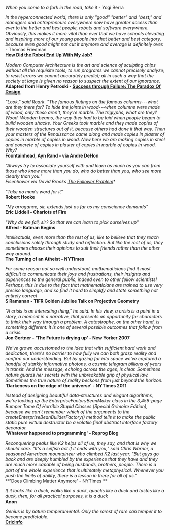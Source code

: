 <div class="wrapper">

<section>

*When you come to a fork in the road, take it* - Yogi Berra <br>

*In the hyperconnected world, there is only "good" "better" and "best," and
managers and entrepreneurs everywhere now have greater access than ever to the
better and best people, robots and software everywhere. Obviously, this makes
it more vital than ever that we have schools elevating and inspiring more of
our young people into that better and best category, because even good might
not cut it anymore and average is definitely over.* - Thomas Friedman <br>
**[How Did the Robot End Up With My Job?](http://www.nytimes.com/2011/10/02/opinion/sunday/friedman-how-did-the-robot-end-up-with-my-job.html)**

*Modern Computer Architecture is the art and science of sculpting chips
without all the requisite tools; to run programs we cannot precisely
analyze; to resist errors we cannot accurately predict; all in such a
way that the society at large is given no reason to suspect the extent
of our ignorance.* <br>
**Adapted from Henry Petroski - [Success through Failure: The Paradox Of Design](http://press.princeton.edu/titles/8132.html)**

*"Look," said Roark. "The famous flutings on the famous columns---what
are they there for? To hide the joints in wood---when columns were made
of wood, only these aren't, they're marble. The triglyphs, what are
they? Wood. Wooden beams, the way they had to be laid when people began
to build wooden shacks. Your Greeks took marble and they made copies of
their wooden structures out of it, because others had done it that way.
Then your masters of the Renaissance came along and made copies in
plaster of copies in marble of copies in wood. Now here we are making
copies in steel and concrete of copies in plaster of copies in marble
of copies in wood.  Why?* <br>
**Fountainhead, Ayn Rand - via Andre DeHon**

*"Always try to associate yourself with and learn as much as you can
from those who know more than you do, who do better than you, who see
more clearly than you."* <br>
**Eisenhower via David Brooks* [The Follower Problem](http://www.nytimes.com/2012/06/12/opinion/brooks-the-follower-problem.html)**

*"Take no man's word for it"*<br>
**Robert Hooke**

*"My arrogance, sir, extends just as far as my conscience demands"*<br>
**Eric Liddell - Chariots of Fire**

*"Why do we fall, sir? So that we can learn to pick ourselves up"*<br>
**Alfred - Batman Begins**

*Intellectuals, even more than the rest of us, like to believe that they reach
conclusions solely through study and reflection. But like the rest of us, they
sometimes choose their opinions to suit their friends rather than the other way
around.* <br>
**The Turning of an Atheist - NYTimes**

*For some reason not so well understood, mathematicians find it most difficult
to communicate their joys and frustrations, their insights and experiences to
the general public, indeed even to other fellow scientists! Perhaps, this is
due to the fact that mathematicians are trained to use very precise language,
and so find it hard to simplify and state something not entirely correct*<br>
**S Ramanan - TIFR Golden Jubilee Talk on Projective Geometry**

*"A crisis is an interesting thing,"  he said. In his view, a crisis is
a point in a story, a moment in a narrative, that presents an
opportunity for characters to think their way through a problem. A
catastrophe, on the other hand, is something different: it is one of
several possible outcomes that follow from a crisis.*<br>
**Jon Gertner - 'The Future is drying up' - New Yorker 2007**

*We've grown accustomed to the idea that with sufficient hard work and
dedication, there's no barrier to how fully we can both grasp reality
and confirm our understanding. But by gazing far into space we've
captured a handful of starkly informative photons, a cosmic telegram
billions of years in transit. And the message, echoing across the ages,
is clear. Sometimes nature guards her secrets with the unbreakable grip
of physical law. Sometimes the true nature of reality beckons from just
beyond the horizon.*<br>
**'Darkeness on the edge of the universe' - NYTimes 2011**

*Instead of designing beautiful data-structures and elegant algorithms, we're
looking up the EnterpriseFactoryBeanMaker class in the 3,456-page Bumper Tome
Of Horrible Stupid Classes (Special Grimoire Edition), because we can't
remember which of the arguments to the createEnterpriseBeanBuilderFactory()
method tells it to make the public static pure virtual destructor be a volatile
final abstract interface factory decorator.*<br>
**'Whatever happened to programming' - Reprog Blog**

*Reconquering peaks like K2 helps all of us, they say, and that is why
we should care. "It's a selfish act if it ends with you," said Chris
Warner, a seasoned American mountaineer who climbed K2 last year. "But
guys go back and are deeply humbled by the experience that they have
and they are much more capable of being husbands, brothers, people.
There is a part of the whole experience that is ultimately
metaphysical. Whenever you push the limits of ability, there is a
lesson in there for all of us."*<br>
**'Does Climbing Matter Anymore' - NYTimes **

*If it looks like a duck, walks like a duck, quacks like a duck and
tastes like a duck, then, for all practical purposes, it is a duck*<br>
**Anon**
	
*Genius is by nature temperamental. Only the rarest of rare can temper
it to become predictable.*<br>
**[Cricinfo](http://www.espncricinfo.com/new-zealand-v-india-2014/content/story/711333.html)**

</section>
</div>
